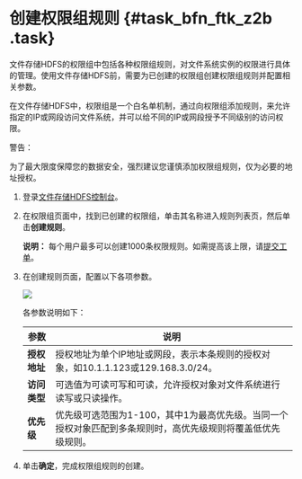 # 创建权限组规则 {#task_bfn_ftk_z2b .task}

文件存储HDFS的权限组中包括各种权限组规则，对文件系统实例的权限进行具体的管理。使用文件存储HDFS前，需要为已创建的权限组创建权限组规则并配置相关参数。

在文件存储HDFS中，权限组是一个白名单机制，通过向权限组添加规则，来允许指定的IP或网段访问文件系统，并可以给不同的IP或网段授予不同级别的访问权限。

警告：

为了最大限度保障您的数据安全，强烈建议您谨慎添加权限组规则，仅为必要的地址授权。

1.  登录[文件存储HDFS控制台](https://dfs.console.aliyun.com)。 
2.  在权限组页面中，找到已创建的权限组，单击其名称进入规则列表页，然后单击**创建规则**。 

    **说明：** 每个用户最多可以创建1000条权限规则。如需提高该上限，请[提交工单](https://selfservice.console.aliyun.com/ticket/createIndex)。

3.  在创建规则页面，配置以下各项参数。 

    ![](http://static-aliyun-doc.oss-cn-hangzhou.aliyuncs.com/assets/img/19050/155072982533340_zh-CN.png)

    各参数说明如下：

    |参数|说明|
    |--|--|
    |**授权地址**|授权地址为单个IP地址或网段，表示本条规则的授权对象，如10.1.1.123或129.168.3.0/24。|
    |**访问类型**|可选值为可读可写和可读，允许授权对象对文件系统进行读写或只读操作。|
    |**优先级**|优先级可选范围为1-100，其中1为最高优先级。当同一个授权对象匹配到多条规则时，高优先级规则将覆盖低优先级规则。|

4.   单击**确定**，完成权限组规则的创建。 

